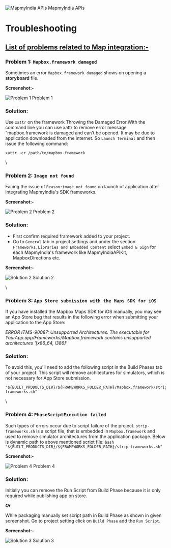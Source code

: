<div class="figure">

![MapmyIndia
APIs](https://www.mapmyindia.com/api/img/mapmyindia-api.png)
MapmyIndia APIs

</div>

# Troubleshooting

## [List of problems related to Map integration:-](#List-of-problems-related-to-Map-integration:-)

### **Problem 1: `Mapbox.framework damaged`**

Sometimes an error `Mapbox.framework damaged` shows on opening a
**storyboard** file.

**Screenshot:-**

<div class="figure">

![Problem
1](https://s3-ap-south-1.amazonaws.com/mmi-api-team/moveSDK/GithubDocs/VectorSDK/Wiki/TroubleshootingAssets/Problem1_MapboxFrameworkDamaged.png)
Problem 1

</div>

### **Solution:**

Use `xattr` on the framework Throwing the Damaged Error.With the command
line you can use xattr to remove error message “mapbox.framework is
damaged and can’t be opened. It may be due to application downloaded
from the internet. So `Launch Terminal` and then issue the following
command:

    xattr -cr /path/to/mapbox.framework

\

### **Problem 2: `Image not found`**

Facing the issue of `Reason:image not found` on launch of application
after integrating MapmyIndia's SDK frameworks.

**Screenshot:-**

<div class="figure">

![Problem
2](https://s3-ap-south-1.amazonaws.com/mmi-api-team/moveSDK/GithubDocs/VectorSDK/Wiki/TroubleshootingAssets/Problem2_ImageNotFound.png)
Problem 2

</div>

### **Solution:**

-   First confirm required framework added to your project.
-   Go to `General` tab in project settings and under the section
    `Frameworks,Libraries and Embedded Content` select `Embed & Sign`
    for each MapmyIndia's framework like MapmyIndiaAPIKit,
    MapboxDirections etc.

**Screenshot:-**

<div class="figure">

![Solution
2](https://s3-ap-south-1.amazonaws.com/mmi-api-team/moveSDK/GithubDocs/VectorSDK/Wiki/TroubleshootingAssets/Solution2_ImageNotFound.png)
Solution 2

</div>

\

### **Problem 3: `App Store submission with the Maps SDK for iOS`**

If you have installed the Mapbox Maps SDK for iOS manually, you may see
an App Store bug that results in the following error when submitting
your application to the App Store:

*ERROR ITMS-90087: Unsupported Architectures. The executable for
YourApp.app/Frameworks/Mapbox.framework contains unsupported
architectures '\[x86\_64, i386\]'*

### **Solution:**

To avoid this, you'll need to add the following script in the Build
Phases tab of your project. This script will remove architectures for
simulators, which is not necessary for App Store submission.

    "${BUILT_PRODUCTS_DIR}/${FRAMEWORKS_FOLDER_PATH}/Mapbox.framework/strip-frameworks.sh"

\

### **Problem 4: `PhaseScriptExecution failed`**

Such types of errors occur due to script failure of the project.
`strip-frameworks.sh` is a script file, that is embedded in
`Mapbox.framework` and used to remove simulator architectures from the
application package. Below is dynamic path to above mentioned script
file:
`bash "${BUILT_PRODUCTS_DIR}/${FRAMEWORKS_FOLDER_PATH}/strip-frameworks.sh"`

**Screenshot:-**

<div class="figure">

![Problem
4](https://s3-ap-south-1.amazonaws.com/mmi-api-team/moveSDK/GithubDocs/VectorSDK/Wiki/TroubleshootingAssets/Problem4_PhaseScriptExecutionFailed.png)
Problem 4

</div>

### **Solution:**

Initially you can remove the Run Script from Build Phase because it is
only required while publishing app on store.

***Or***

While packaging manually set script path in Build Phase as shown in
given screenshot. Go to project setting click on `Build Phase` add the
`Run Script`.

**Screenshot:-**

<div class="figure">

![Solution
3](https://s3-ap-south-1.amazonaws.com/mmi-api-team/moveSDK/GithubDocs/VectorSDK/Wiki/TroubleshootingAssets/Solution4_PhaseScriptExecutionFailed.png)
Solution 3

</div>
